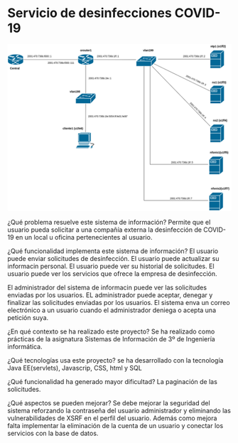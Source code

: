 # Servicio de desinfecciones COVID-19  
![alt text](https://github.com/dmarcob/practicas1920_adsis2/blob/master/images/practica3.png)

¿Qué problema resuelve este sistema de información?
 Permite que el usuario pueda solicitar a una compañía externa la desinfección de COVID-19 en 
 un local u oficina pertenecientes al usuario.

¿Qué funcionalidad implementa este sistema de información?
 El usuario puede enviar solicitudes de desinfección.
 El usuario puede actualizar su informacin personal.
 El usuario puede ver su historial de solicitudes.
 El usuario puede ver los servicios que ofrece la empresa de desinfección.
 
 El administrador del sistema de informacin puede ver las solicitudes enviadas por los usuarios.
 EL administrador puede aceptar, denegar y finalizar las solicitudes enviadas por los usuarios.
 El sistema enva un correo electrónico a un usuario cuando el administrador deniega o acepta una petición suya.
 
¿En qué contexto se ha realizado este proyecto?
 Se ha realizado como prácticas de la asignatura Sistemas de Información de 3º de Ingeniería informática.

¿Qué tecnologías usa este proyecto?
 se ha desarrollado con la tecnología Java EE(servlets), Javascrip, CSS, html y SQL
 
¿Qué funcionalidad ha generado mayor dificultad?
 La paginación de las solicitudes.
 
¿Qué aspectos se pueden mejorar?
Se debe mejorar la seguridad del sistema reforzando la contraseña del usuario administrador y eliminando las vulnerabilidades
de XSRF en el perfil del usuario. 
Además como mejora falta implementar la eliminación de la cuenta de un usuario y conectar los servicios con la base de datos.

